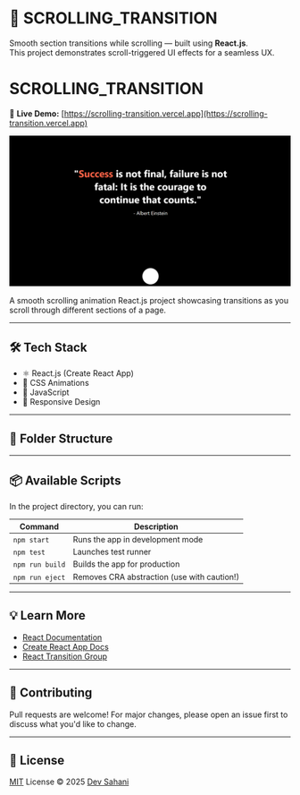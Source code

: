 # 🚀 SCROLLING_TRANSITION

Smooth section transitions while scrolling — built using **React.js**.  
This project demonstrates scroll-triggered UI effects for a seamless UX.

# SCROLLING_TRANSITION

🚀 **Live Demo:** [https://scrolling-transition.vercel.app](https://scrolling-transition.vercel.app)

![Preview](public/preview.png)

A smooth scrolling animation React.js project showcasing transitions as you scroll through different sections of a page.


---

## 🛠️ Tech Stack

- ⚛️ React.js (Create React App)
- 💅 CSS Animations
- 🧰 JavaScript
- 🎯 Responsive Design

---

## 📂 Folder Structure


---

## 📦 Available Scripts

In the project directory, you can run:

| Command          | Description                                     |
|------------------|-------------------------------------------------|
| `npm start`      | Runs the app in development mode                |
| `npm test`       | Launches test runner                            |
| `npm run build`  | Builds the app for production                   |
| `npm run eject`  | Removes CRA abstraction (use with caution!)     |

---

## 💡 Learn More

- [React Documentation](https://reactjs.org/)
- [Create React App Docs](https://create-react-app.dev/)
- [React Transition Group](https://reactcommunity.org/react-transition-group/)

---

## 🙌 Contributing

Pull requests are welcome! For major changes, please open an issue first to discuss what you'd like to change.

---

## 📝 License

[MIT](https://choosealicense.com/licenses/mit/) License © 2025 [Dev Sahani](https://github.com/dev-sahani23)

